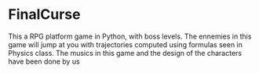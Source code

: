 # FinalCurse
This a RPG platform game in Python, with boss levels. The ennemies in this game will jump at you with trajectories computed using formulas seen in Physics class. The musics in this game and the design of the characters have been done by us
